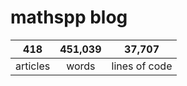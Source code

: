 # mathspp blog

<table class="stats-table">
    <thead>
        <tr>
            <th style="text-align: center;">418</th>
            <th style="text-align: center;">451,039</th>
            <th style="text-align: center;">37,707</th>
        </tr>
    </thead>
    <tbody>
        <tr>
            <td style="text-align: center;">articles</td>
            <td style="text-align: center;">words</td>
            <td style="text-align: center;">lines of code</td>
        </tr>
    </tbody>
</table>